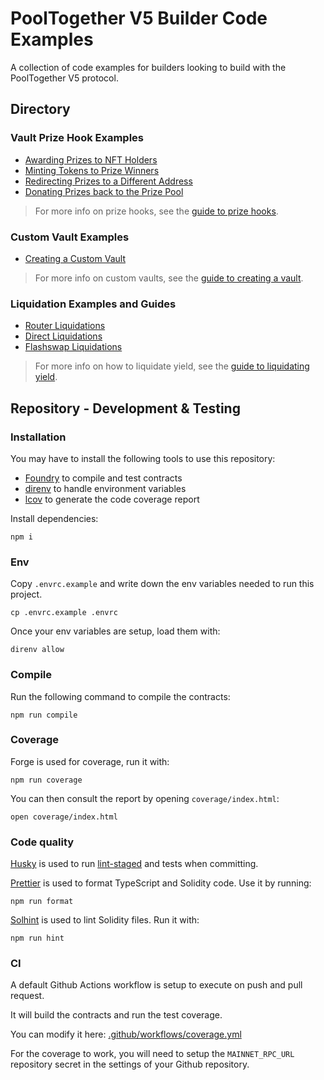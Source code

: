 # PoolTogether V5 Builder Code Examples

A collection of code examples for builders looking to build with the PoolTogether V5 protocol.

## Directory

### Vault Prize Hook Examples

- [Awarding Prizes to NFT Holders](./src/prize-hooks/examples/prize-to-nft-holder/README.md)
- [Minting Tokens to Prize Winners](./src/prize-hooks/examples/prize-pixels/README.md)
- [Redirecting Prizes to a Different Address](./src/prize-hooks/examples/prize-burn/README.md)
- [Donating Prizes back to the Prize Pool](./src/prize-hooks/examples/prize-recycle/README.md)

> For more info on prize hooks, see the [guide to prize hooks](https://dev.pooltogether.com/protocol/guides/prize-hooks).

### Custom Vault Examples

- [Creating a Custom Vault](./src/custom-vaults/examples/sponsored-vault/README.md)

> For more info on custom vaults, see the [guide to creating a vault](https://dev.pooltogether.com/protocol/guides/creating-vaults#non-standard-vaults).

### Liquidation Examples and Guides

- [Router Liquidations](./src/liquidations/examples/router-liquidations/README.md)
- [Direct Liquidations](./src/liquidations/examples/direct-liquidations/README.md)
- [Flashswap Liquidations](./src/liquidations/examples/flash-swap-liquidations/README.md)

> For more info on how to liquidate yield, see the [guide to liquidating yield](https://dev.pooltogether.com/protocol/guides/liquidating-yield).

## Repository - Development & Testing

### Installation

You may have to install the following tools to use this repository:

- [Foundry](https://github.com/foundry-rs/foundry) to compile and test contracts
- [direnv](https://direnv.net/) to handle environment variables
- [lcov](https://github.com/linux-test-project/lcov) to generate the code coverage report

Install dependencies:

```
npm i
```

### Env

Copy `.envrc.example` and write down the env variables needed to run this project.

```
cp .envrc.example .envrc
```

Once your env variables are setup, load them with:

```
direnv allow
```

### Compile

Run the following command to compile the contracts:

```
npm run compile
```

### Coverage

Forge is used for coverage, run it with:

```
npm run coverage
```

You can then consult the report by opening `coverage/index.html`:

```
open coverage/index.html
```

### Code quality

[Husky](https://typicode.github.io/husky/#/) is used to run [lint-staged](https://github.com/okonet/lint-staged) and tests when committing.

[Prettier](https://prettier.io) is used to format TypeScript and Solidity code. Use it by running:

```
npm run format
```

[Solhint](https://protofire.github.io/solhint/) is used to lint Solidity files. Run it with:

```
npm run hint
```

### CI

A default Github Actions workflow is setup to execute on push and pull request.

It will build the contracts and run the test coverage.

You can modify it here: [.github/workflows/coverage.yml](.github/workflows/coverage.yml)

For the coverage to work, you will need to setup the `MAINNET_RPC_URL` repository secret in the settings of your Github repository.
